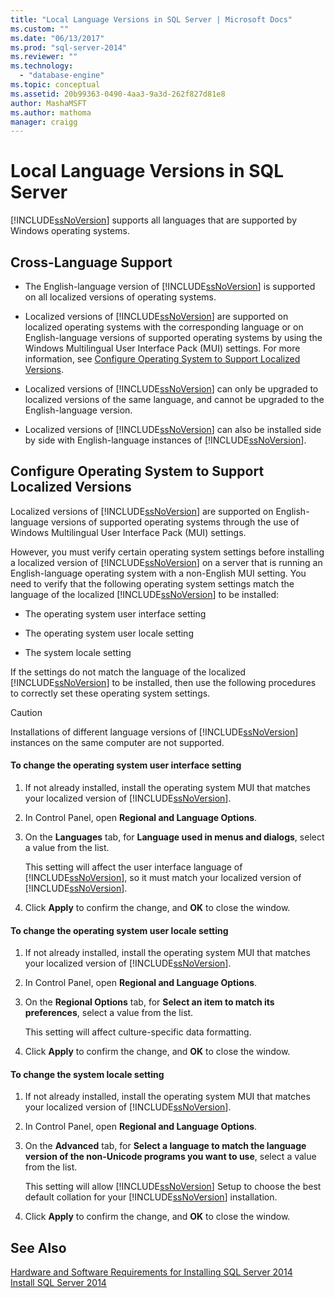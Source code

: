 ```yaml
---
title: "Local Language Versions in SQL Server | Microsoft Docs"
ms.custom: ""
ms.date: "06/13/2017"
ms.prod: "sql-server-2014"
ms.reviewer: ""
ms.technology: 
  - "database-engine"
ms.topic: conceptual
ms.assetid: 20b99363-0490-4aa3-9a3d-262f827d81e8
author: MashaMSFT
ms.author: mathoma
manager: craigg
---
```

# Local Language Versions in SQL Server
  [!INCLUDE[ssNoVersion](../../includes/ssnoversion-md.md)] supports all languages that are supported by Windows operating systems.  
  
## Cross-Language Support  
  
-   The English-language version of [!INCLUDE[ssNoVersion](../../includes/ssnoversion-md.md)] is supported on all localized versions of operating systems.  
  
-   Localized versions of [!INCLUDE[ssNoVersion](../../includes/ssnoversion-md.md)] are supported on localized operating systems with the corresponding language or on English-language versions of supported operating systems by using the Windows Multilingual User Interface Pack (MUI) settings. For more information, see [Configure Operating System to Support Localized Versions](../../../2014/sql-server/install/local-language-versions-in-sql-server.md#BK_ConfigureOS).  
  
-   Localized versions of [!INCLUDE[ssNoVersion](../../includes/ssnoversion-md.md)] can only be upgraded to localized versions of the same language, and cannot be upgraded to the English-language version.  
  
-   Localized versions of [!INCLUDE[ssNoVersion](../../includes/ssnoversion-md.md)] can also be installed side by side with English-language instances of [!INCLUDE[ssNoVersion](../../includes/ssnoversion-md.md)].  
  
##  <a name="BK_ConfigureOS"></a> Configure Operating System to Support Localized Versions  
 Localized versions of [!INCLUDE[ssNoVersion](../../includes/ssnoversion-md.md)] are supported on English-language versions of supported operating systems through the use of Windows Multilingual User Interface Pack (MUI) settings.  
  
 However, you must verify certain operating system settings before installing a localized version of [!INCLUDE[ssNoVersion](../../includes/ssnoversion-md.md)] on a server that is running an English-language operating system with a non-English MUI setting. You need to verify that the following operating system settings match the language of the localized [!INCLUDE[ssNoVersion](../../includes/ssnoversion-md.md)] to be installed:  
  
-   The operating system user interface setting  
  
-   The operating system user locale setting  
  
-   The system locale setting  
  
 If the settings do not match the language of the localized [!INCLUDE[ssNoVersion](../../includes/ssnoversion-md.md)] to be installed, then use the following procedures to correctly set these operating system settings.  
  
> [!CAUTION]  
>  Installations of different language versions of [!INCLUDE[ssNoVersion](../../includes/ssnoversion-md.md)] instances on the same computer are not supported.  
  
#### To change the operating system user interface setting  
  
1.  If not already installed, install the operating system MUI that matches your localized version of [!INCLUDE[ssNoVersion](../../includes/ssnoversion-md.md)].  
  
2.  In Control Panel, open **Regional and Language Options**.  
  
3.  On the **Languages** tab, for **Language used in menus and dialogs**, select a value from the list.  
  
     This setting will affect the user interface language of [!INCLUDE[ssNoVersion](../../includes/ssnoversion-md.md)], so it must match your localized version of [!INCLUDE[ssNoVersion](../../includes/ssnoversion-md.md)].  
  
4.  Click **Apply** to confirm the change, and **OK** to close the window.  
  
#### To change the operating system user locale setting  
  
1.  If not already installed, install the operating system MUI that matches your localized version of [!INCLUDE[ssNoVersion](../../includes/ssnoversion-md.md)].  
  
2.  In Control Panel, open **Regional and Language Options**.  
  
3.  On the **Regional Options** tab, for **Select an item to match its preferences**, select a value from the list.  
  
     This setting will affect culture-specific data formatting.  
  
4.  Click **Apply** to confirm the change, and **OK** to close the window.  
  
#### To change the system locale setting  
  
1.  If not already installed, install the operating system MUI that matches your localized version of [!INCLUDE[ssNoVersion](../../includes/ssnoversion-md.md)].  
  
2.  In Control Panel, open **Regional and Language Options**.  
  
3.  On the **Advanced** tab, for **Select a language to match the language version of the non-Unicode programs you want to use**, select a value from the list.  
  
     This setting will allow [!INCLUDE[ssNoVersion](../../includes/ssnoversion-md.md)] Setup to choose the best default collation for your [!INCLUDE[ssNoVersion](../../includes/ssnoversion-md.md)] installation.  
  
4.  Click **Apply** to confirm the change, and **OK** to close the window.  
  
## See Also  
 [Hardware and Software Requirements for Installing SQL Server 2014](hardware-and-software-requirements-for-installing-sql-server.md)   
 [Install SQL Server 2014](../../database-engine/install-windows/install-sql-server.md)  
  
  
